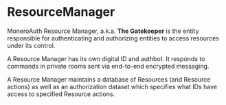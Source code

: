 # ResourceManager

MoneroAuth Resource Manager, a.k.a. **The Gatekeeper** is the entity responsible for authenticating and authorizing entities to access resources under its control.

A Resource Manager has its own digital ID and authbot. It responds to commands in private rooms sent via end-to-end encrypted messaging.

A Resource Manager maintains a database of Resources (and Resource actions) as well as an authorization dataset which specifies what IDs have access to specified Resource actions.
